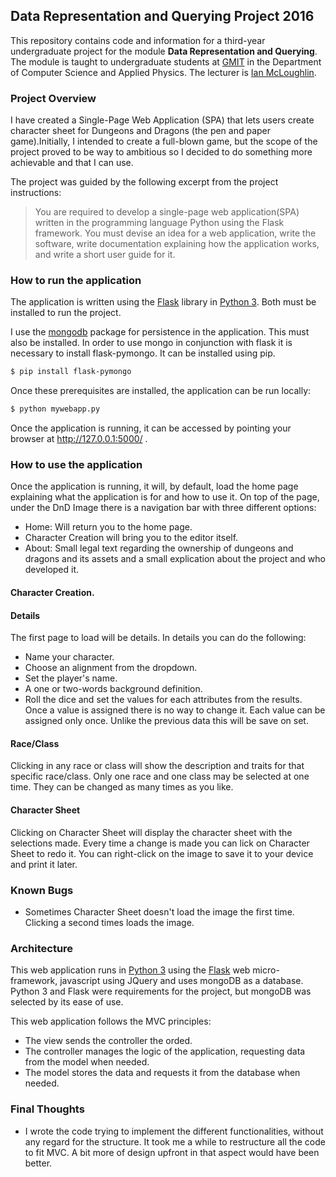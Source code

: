 ## Data Representation and Querying Project 2016

This repository contains code and information for a third-year undergraduate project for the module **Data Representation and Querying**.
The module is taught to undergraduate students at [GMIT](http://www.gmit.ie) in the Department of Computer Science and Applied Physics.
The lecturer is [Ian McLoughlin](https://ianmcloughlin.github.io).

### Project Overview
I have created a Single-Page Web Application (SPA) that lets users create character sheet for Dungeons and Dragons (the pen and paper game).Initially, I intended to create a full-blown game, but the scope of the project proved to be way to ambitious so I decided to do something more achievable and that I can use.

The project was guided by the following excerpt from the project instructions:
>You are required to develop a single-page web application(SPA) written in the programming language Python using the Flask framework. You must devise an idea for a web application, write the software, write documentation explaining how the application works, and write a short user guide for it.

### How to run the application
The application is written using the [Flask](http://flask.pocoo.org/) library in [Python 3](https://www.python.org).
Both must be installed to run the project.

I use the [mongodb](https://www.mongodb.com/) package for persistence in the application.
This must also be installed. In order to use mongo in conjunction with flask it is necessary to install flask-pymongo. It can be installed using pip.

```bash
$ pip install flask-pymongo
```
Once these prerequisites are installed, the application can be run locally:
```bash
$ python mywebapp.py
```
Once the application is running, it can be accessed by pointing your browser at http://127.0.0.1:5000/ .

### How to use the application

Once the application is running, it will, by default, load the home page explaining what the application is for and how to use it. On top of the page, under the DnD Image there is a navigation bar with three different options:
- Home: Will return you to the home page.
- Character Creation will bring you to the editor itself.
- About: Small legal text regarding the ownership of dungeons and dragons and its assets and a small explication about the project and who developed it.
#### Character Creation.
#### Details
The first page to load will be details. In details you can do the following:
- Name your character.
- Choose an alignment from the dropdown.
- Set the player's name.
- A one or two-words background definition.
- Roll the dice and set the values for each attributes from the results. Once a value is assigned there is no way to change it. Each value can be assigned only once. Unlike the previous data this will be save on set.
#### Race/Class      
Clicking in any race or class will show the description and traits for that specific race/class.
Only one race and one class may be selected at one time. They can be changed as many times as you like.
#### Character Sheet
Clicking on Character Sheet will display the character sheet with the selections made. Every time a change is made you can lick on Character Sheet to redo it. You can right-click on the image to save it to your device and print it later.
    
### Known Bugs
  
  - Sometimes Character Sheet doesn't load the image the first time. Clicking a second times loads the image.
  
### Architecture
This web application runs in [Python 3](https://www.python.org) using the [Flask](http://flask.pocoo.org/) web micro-framework, javascript using JQuery and uses mongoDB as a database.
Python 3 and Flask were requirements for the project, but mongoDB was selected by its ease of use.

This web application follows the MVC principles:
- The view sends the controller the orded.
- The controller manages the logic of the application, requesting data from the model when needed.
- The model stores the data and requests it from the database when needed.


### Final Thoughts

  - I wrote the code trying to implement the different functionalities, without any regard for the structure. It took me a while to restructure all the code to fit MVC. A bit more of design upfront in that aspect would have been better.



